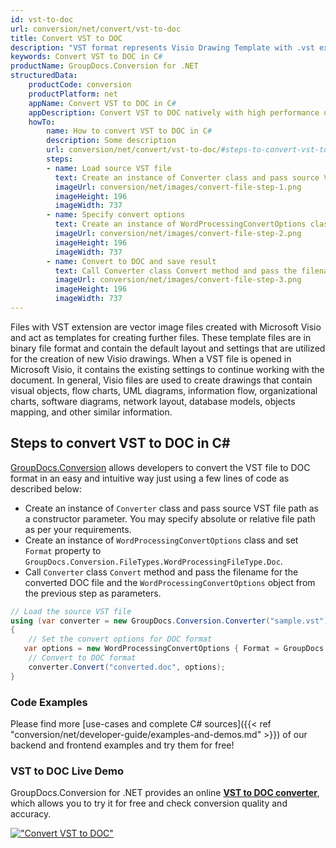 ```yaml
---
id: vst-to-doc
url: conversion/net/convert/vst-to-doc
title: Convert VST to DOC
description: "VST format represents Visio Drawing Template with .vst extension. Learn how to convert VST to DOC file programmatically in C# language using GroupDocs.Conversion for .NET library."
keywords: Convert VST to DOC in C#
productName: GroupDocs.Conversion for .NET
structuredData:
    productCode: conversion
    productPlatform: net
    appName: Convert VST to DOC in C#
    appDescription: Convert VST to DOC natively with high performance using C# language and server side GroupDocs.Conversion for .NET APIs, without the use of any software like Microsoft or Open Office.
    howTo:
        name: How to convert VST to DOC in C# 
        description: Some description
        url: conversion/net/convert/vst-to-doc/#steps-to-convert-vst-to-doc-in-c
        steps:
        - name: Load source VST file 
          text: Create an instance of Converter class and pass source VST file path as a constructor parameter. You may specify absolute or relative file path as per your requirements. 
          imageUrl: conversion/net/images/convert-file-step-1.png
          imageHeight: 196
          imageWidth: 737
        - name: Specify convert options 
          text: Create an instance of WordProcessingConvertOptions class.
          imageUrl: conversion/net/images/convert-file-step-2.png
          imageHeight: 196
          imageWidth: 737
        - name: Convert to DOC and save result 
          text: Call Converter class Convert method and pass the filename for the converted HTML file and the WordProcessingConvertOptions object from the previous step as parameters.
          imageUrl: conversion/net/images/convert-file-step-3.png
          imageHeight: 196
          imageWidth: 737
---
```


Files with VST extension are vector image files created with Microsoft Visio and act as templates for creating further files. These template files are in binary file format and contain the default layout and settings that are utilized for the creation of new Visio drawings. When a VST file is opened in Microsoft Visio, it contains the existing settings to continue working with the document. In general, Visio files are used to create drawings that contain visual objects, flow charts, UML diagrams, information flow, organizational charts, software diagrams, network layout, database models, objects mapping, and other similar information.

## Steps to convert VST to DOC in C#

[GroupDocs.Conversion](https://products.groupdocs.com/conversion/net) allows developers to convert the VST file to DOC format in an easy and intuitive way just using a few lines of code as described below:

* Create an instance of `Converter` class and pass source VST file path as a constructor parameter. You may specify absolute or relative file path as per your requirements. 
* Create an instance of `WordProcessingConvertOptions` class and set `Format` property to `GroupDocs.Conversion.FileTypes.WordProcessingFileType.Doc`.
* Call `Converter` class `Convert` method and pass the filename for the converted DOC file and the `WordProcessingConvertOptions` object from the previous step as parameters.

```csharp
// Load the source VST file
using (var converter = new GroupDocs.Conversion.Converter("sample.vst"))
{
    // Set the convert options for DOC format
   var options = new WordProcessingConvertOptions { Format = GroupDocs.Conversion.FileTypes.WordProcessingFileType.Doc };
    // Convert to DOC format
    converter.Convert("converted.doc", options);
}
```

### Code Examples

Please find more [use-cases and complete C# sources]({{< ref "conversion/net/developer-guide/examples-and-demos.md" >}}) of our backend and frontend examples and try them for free!

### VST to DOC Live Demo

GroupDocs.Conversion for .NET provides an online [**VST to DOC converter**](https://products.groupdocs.app/conversion/vst-to-doc), which allows you to try it for free and check conversion quality and accuracy.

[!["Convert VST to DOC"](conversion/net/images/convert-to-doc/convert-vst-to-doc.png)](https://products.groupdocs.app/conversion/vst-to-doc)